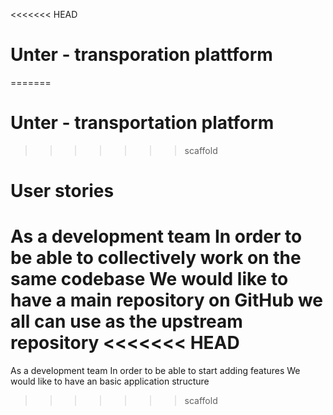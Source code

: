 <<<<<<< HEAD
# Unter - transporation plattform
=======
# Unter - transportation platform
>>>>>>> scaffold

# User stories

As a development team
In order to be able to collectively work on the same codebase
We would like to have a main repository on GitHub we all can use as the
upstream repository
<<<<<<< HEAD
=======

As a development team
In order to be able to start adding features
We would like to have an basic application structure
>>>>>>> scaffold
